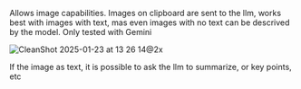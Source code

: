 Allows image capabilities. 
Images on clipboard are sent to the llm, works best with images with text, mas even images with no text can be descrived by the model.
Only tested with Gemini


![CleanShot 2025-01-23 at 13 26 14@2x](https://github.com/user-attachments/assets/2f509e8b-53b4-4bd5-ba8d-2b5f9524b15e)

If the image as text, it is possible to ask the llm to summarize, or key points, etc 
